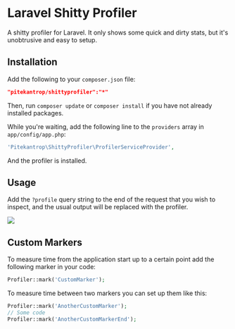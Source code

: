 # Laravel Shitty Profiler

A shitty profiler for Laravel. It only shows some quick and dirty stats, but it's unobtrusive and easy to setup.

## Installation

Add the following to your `composer.json` file:
```json
"pitekantrop/shittyprofiler":"*"
```
Then, run `composer update` or `composer install` if you have not already installed packages.

While you're waiting, add the following line to the `providers` array in `app/config/app.php`:

```php
'Pitekantrop\ShittyProfiler\ProfilerServiceProvider',
```
And the profiler is installed.

## Usage

Add the `?profile` query string to the end of the request that you wish to inspect, and the usual output will be replaced with the profiler.

![](http://i.imgur.com/NOfkXeT.png)

## Custom Markers

To measure time from the application start up to a certain point add the following marker in your code:
```php
Profiler::mark('CustomMarker');
```
To measure time between two markers you can set up them like this:
```php
Profiler::mark('AnotherCustomMarker');
// Some code
Profiler::mark('AnotherCustomMarkerEnd');
```
